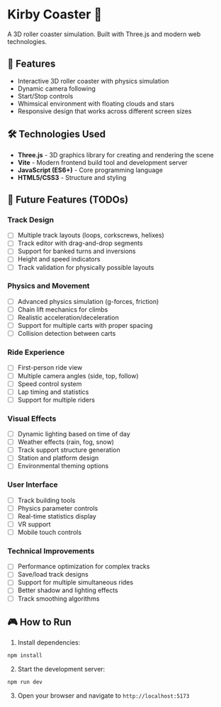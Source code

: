 # Kirby Coaster 🎢

A 3D roller coaster simulation. Built with Three.js and modern web technologies.

## 🌟 Features

- Interactive 3D roller coaster with physics simulation
- Dynamic camera following
- Start/Stop controls
- Whimsical environment with floating clouds and stars
- Responsive design that works across different screen sizes

## 🛠️ Technologies Used

- **Three.js** - 3D graphics library for creating and rendering the scene
- **Vite** - Modern frontend build tool and development server
- **JavaScript (ES6+)** - Core programming language
- **HTML5/CSS3** - Structure and styling

## 🚀 Future Features (TODOs)

### Track Design
- [ ] Multiple track layouts (loops, corkscrews, helixes)
- [ ] Track editor with drag-and-drop segments
- [ ] Support for banked turns and inversions
- [ ] Height and speed indicators
- [ ] Track validation for physically possible layouts

### Physics and Movement
- [ ] Advanced physics simulation (g-forces, friction)
- [ ] Chain lift mechanics for climbs
- [ ] Realistic acceleration/deceleration
- [ ] Support for multiple carts with proper spacing
- [ ] Collision detection between carts

### Ride Experience
- [ ] First-person ride view
- [ ] Multiple camera angles (side, top, follow)
- [ ] Speed control system
- [ ] Lap timing and statistics
- [ ] Support for multiple riders

### Visual Effects
- [ ] Dynamic lighting based on time of day
- [ ] Weather effects (rain, fog, snow)
- [ ] Track support structure generation
- [ ] Station and platform design
- [ ] Environmental theming options

### User Interface
- [ ] Track building tools
- [ ] Physics parameter controls
- [ ] Real-time statistics display
- [ ] VR support
- [ ] Mobile touch controls

### Technical Improvements
- [ ] Performance optimization for complex tracks
- [ ] Save/load track designs
- [ ] Support for multiple simultaneous rides
- [ ] Better shadow and lighting effects
- [ ] Track smoothing algorithms

## 🎮 How to Run

1. Install dependencies:
```bash
npm install
```

2. Start the development server:
```bash
npm run dev
```

3. Open your browser and navigate to `http://localhost:5173`
